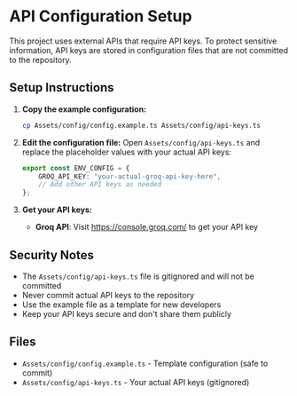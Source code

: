 # API Configuration Setup

This project uses external APIs that require API keys. To protect sensitive information, API keys are stored in configuration files that are not committed to the repository.

## Setup Instructions

1. **Copy the example configuration:**
   ```bash
   cp Assets/config/config.example.ts Assets/config/api-keys.ts
   ```

2. **Edit the configuration file:**
   Open `Assets/config/api-keys.ts` and replace the placeholder values with your actual API keys:
   ```typescript
   export const ENV_CONFIG = {
       GROQ_API_KEY: "your-actual-groq-api-key-here",
       // Add other API keys as needed
   };
   ```

3. **Get your API keys:**
   - **Groq API**: Visit https://console.groq.com/ to get your API key

## Security Notes

- The `Assets/config/api-keys.ts` file is gitignored and will not be committed
- Never commit actual API keys to the repository
- Use the example file as a template for new developers
- Keep your API keys secure and don't share them publicly

## Files

- `Assets/config/config.example.ts` - Template configuration (safe to commit)
- `Assets/config/api-keys.ts` - Your actual API keys (gitignored)
